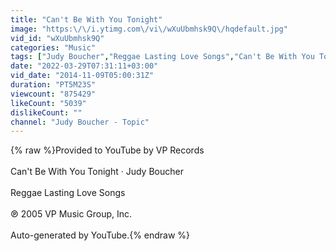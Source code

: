 ```yaml
---
title: "Can't Be With You Tonight"
image: "https:\/\/i.ytimg.com\/vi\/wXuUbmhsk9Q\/hqdefault.jpg"
vid_id: "wXuUbmhsk9Q"
categories: "Music"
tags: ["Judy Boucher","Reggae Lasting Love Songs","Can't Be With You Tonight"]
date: "2022-03-29T07:31:11+03:00"
vid_date: "2014-11-09T05:00:31Z"
duration: "PT5M23S"
viewcount: "875429"
likeCount: "5039"
dislikeCount: ""
channel: "Judy Boucher - Topic"
---
```

{% raw %}Provided to YouTube by VP Records<br /><br />Can't Be With You Tonight · Judy Boucher<br /><br />Reggae Lasting Love Songs<br /><br />℗ 2005 VP Music Group, Inc.<br /><br />Auto-generated by YouTube.{% endraw %}
